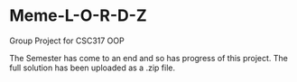 # Meme-L-O-R-D-Z
Group Project for CSC317 OOP

The Semester has come to an end and so has progress of this project.
The full solution has been uploaded as a .zip file.
